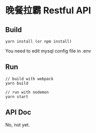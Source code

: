 # 晚餐拉霸 Restful API
## Build

```
yarn install (or npm install)
```

You need to edit mysql config file in .env

## Run

```
// build with webpack
yarn build

// run with nodemon
yarn start
```

## API Doc
No, not yet.
